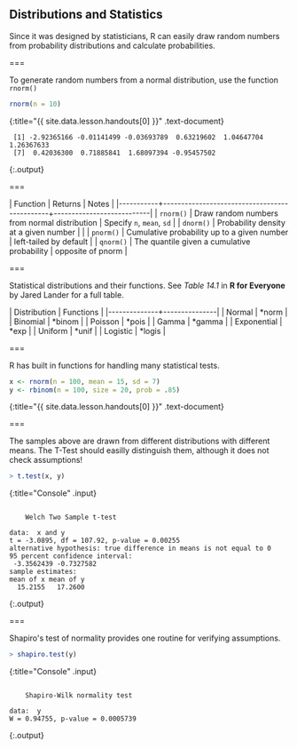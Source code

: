 ---
---

## Distributions and Statistics

Since it was designed by statisticians, R can easily draw random numbers from
probability distributions and calculate probabilities.

===

To generate random numbers from a normal distribution, use the function
`rnorm()`



~~~r
rnorm(n = 10)
~~~
{:title="{{ site.data.lesson.handouts[0] }}" .text-document}


~~~
 [1] -2.92365166 -0.01141499 -0.03693789  0.63219602  1.04647704  1.26367633
 [7]  0.42036300  0.71885841  1.68097394 -0.95457502
~~~
{:.output}


===

| Function  | Returns                                      | Notes                     |
|-----------+----------------------------------------------+---------------------------|
| `rnorm()` | Draw random numbers from normal distribution | Specify `n`, `mean`, `sd` |
| `dnorm()` | Probability density at a given number        |                           |
| `pnorm()` | Cumulative probability up to a given number  | left-tailed by default    |
| `qnorm()` | The quantile given a cumulative probability  | opposite of pnorm         |

===

Statistical distributions and their functions.
See *Table 14.1* in **R for Everyone** by Jared Lander for a full table.

| Distribution | Functions     |
|--------------+---------------|
| Normal       | *norm         |
| Binomial     | *binom        |
| Poisson      | *pois         |
| Gamma        | *gamma        |
| Exponential  | *exp          |
| Uniform      | *unif         |
| Logistic     | *logis        |

===

R has built in functions for handling many statistical tests. 




~~~r
x <- rnorm(n = 100, mean = 15, sd = 7)
y <- rbinom(n = 100, size = 20, prob = .85)
~~~
{:title="{{ site.data.lesson.handouts[0] }}" .text-document}


===

The samples above are drawn from different distributions with different means.
The  T-Test should easilly distinguish them, although it does not check
assumptions!



~~~r
> t.test(x, y)
~~~
{:title="Console" .input}


~~~

	Welch Two Sample t-test

data:  x and y
t = -3.0895, df = 107.92, p-value = 0.00255
alternative hypothesis: true difference in means is not equal to 0
95 percent confidence interval:
 -3.3562439 -0.7327582
sample estimates:
mean of x mean of y 
  15.2155   17.2600 
~~~
{:.output}


===

Shapiro's test of normality provides one routine for verifying assumptions.



~~~r
> shapiro.test(y)
~~~
{:title="Console" .input}


~~~

	Shapiro-Wilk normality test

data:  y
W = 0.94755, p-value = 0.0005739
~~~
{:.output}

